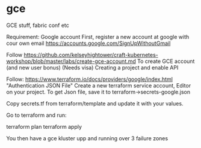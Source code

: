 # gce
GCE stuff, fabric conf etc

Requirement: Google account
First, register a new account at google with cour own email
https://accounts.google.com/SignUpWithoutGmail

Follow 
https://github.com/kelseyhightower/craft-kubernetes-workshop/blob/master/labs/create-gce-account.md
To create GCE account (and new user bonus) (Needs visa)
Creating a project and enable API

Follow: https://www.terraform.io/docs/providers/google/index.html "Authentication JSON File"
Create a new terraform service account, Editor on your project.
To get Json file, save it to terraform->secrets-google.json

Copy secrets.tf from terraform/template and update it with your values.

Go to terraform and run:

terraform plan 
terraform apply

You then have a gce kluster upp and running over 3 failure zones

